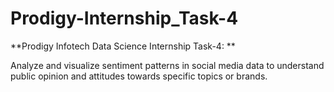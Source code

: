 # Prodigy-Internship_Task-4
**Prodigy Infotech Data Science Internship Task-4: **

Analyze and visualize sentiment patterns in social media data to understand public opinion and attitudes towards specific topics or brands.
